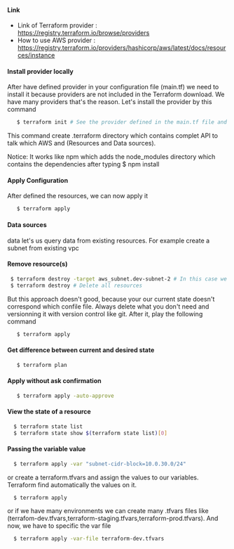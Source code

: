 #### Link 
- Link of Terraform provider : https://registry.terraform.io/browse/providers
- How to use AWS provider : https://registry.terraform.io/providers/hashicorp/aws/latest/docs/resources/instance

#### Install provider locally
After have defined provider in your configuration file (main.tf) we need to install it because 
providers are not included in the Terraform download. We have many providers that's the reason.
Let's install the provider by this command 
```bash
   $ terraform init # See the provider defined in the main.tf file and install it
```
This command create .terraform directory which contains complet API to talk which AWS and (Resources and Data sources).

Notice: It works like npm which adds the node_modules directory which contains the dependencies after typing $ npm install 

#### Apply Configuration
After defined the resources, we can now apply it
```bash
   $ terraform apply 
```

#### Data sources
data let's us query data from existing resources. For example create a subnet from existing vpc

#### Remove resource(s)

```bash
 $ terraform destroy -target aws_subnet.dev-subnet-2 # In this case we are going to remove only one resource.
 $ terraform destroy # Delete all resources
```
But this approach doesn't good, because your our current state doesn't correspond which confile file. Always delete what you don't need and versionning it with version control like git. After it, play the following command 

```bash
   $ terraform apply 
```

#### Get difference between current and desired state
```bash
   $ terraform plan 
```

#### Apply without ask confirmation
```bash
   $ terraform apply -auto-approve
```

#### View the state of a resource 
```bash
  $ terraform state list
  $ terraform state show $(terraform state list)[0]
```

#### Passing the variable value

```bash
  $ terraform apply -var "subnet-cidr-block=10.0.30.0/24"
```
or create a terraform.tfvars and assign the values to our variables.
Terraform find automatically the values on it.

```bash
  $ terraform apply
```
or if we have many environments we can create many .tfvars files like (terrafom-dev.tfvars,terraform-staging.tfvars,terraform-prod.tfvars).
And now, we have to specific the var file 

```bash
  $ terraform apply -var-file terraform-dev.tfvars
```






